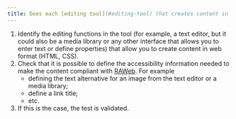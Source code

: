 ```yaml
---
title: Does each [editing tool](#editing-tool) that creates content in web format (HTML, CSS) allow you to define the [accessibility information](#accessibility-information) needed to create content that complies with the [RAWeb](../raweb1/index.html)
---
```

1. Identify the editing functions in the tool (for example, a text editor, but it could also be a media library or any other interface that allows you to enter text or define properties) that allow you to create content in web format (HTML, CSS).
2. Check that it is possible to define the accessibility information needed to make the content compliant with [RAWeb](../raweb1/index.html). For example 
	- defining the text alternative for an image from the text editor or a media library;
	- define a link title;
	- etc.
3. If this is the case, the test is validated.
